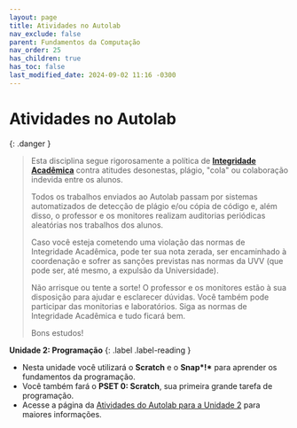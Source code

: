 ```yaml
---
layout: page
title: Atividades no Autolab
nav_exclude: false
parent: Fundamentos da Computação
nav_order: 25
has_children: true
has_toc: false
last_modified_date: 2024-09-02 11:16 -0300
---
```


# Atividades no Autolab

{: .danger }
> Esta disciplina segue rigorosamente a política de **[Integridade
> Acadêmica](/disciplinas/fundamentos_computacao/syllabus/#integridade-acadmica)**
> contra atitudes desonestas, plágio, "cola" ou colaboração indevida entre
> os alunos.
> 
> Todos os trabalhos enviados ao Autolab passam por sistemas automatizados de
> detecção de plágio e/ou cópia de código e, além disso, o professor e os
> monitores realizam auditorias periódicas aleatórias nos trabalhos dos alunos.
>
> Caso você esteja cometendo uma violação das normas de Integridade Acadêmica,
> pode ter sua nota zerada, ser encaminhado à coordenação e sofrer as sanções
> previstas nas normas da UVV (que pode ser, até mesmo, a expulsão da
> Universidade).
>
> Não arrisque ou tente a sorte! O professor e os monitores estão à sua
> disposição para ajudar e esclarecer dúvidas. Você também pode participar
> das monitorias e laboratórios. Siga as normas de Integridade Acadêmica e
> tudo ficará bem.
>
> Bons estudos!

**Unidade 2: Programação**<a id="autolab2"></a>
{: .label .label-reading }

- Nesta unidade você utilizará o **Scratch** e o __Snap*!*__ para aprender os
  fundamentos da programação.
- Você também fará o **PSET 0: Scratch**, sua primeira grande tarefa de
  programação.
- Acesse a página da [Atividades do Autolab para a Unidade 2](unidade2/) para
  maiores informações.

<!--
---

**Unidade 3: C**<a id="autolab3"></a>
{: .label .label-reading }

- Neta unidade você começará sua jornada com uma linguagem de programação
  clássica, a Linguagem C. Você treinará e desenvolverá sua capacidade de
  resolução de problemas e pensamento computacional através de:
  - Exercícios
  - Labs (exercícios mais difíceis de programação)
  - PSET-1: C
- Acesse a página das [Atividades do Autolab para a Unidade 3](unidade3/) para
  maiores informações.

---

**Unidade 4: Arrays**<a id="autolab4"></a>
{: .label .label-reading }

- Nesta unidade você continuará seu aprendizado de ciência da computação
  resolvendo diversos problemas interessantes da área de pedagogia (nível de
  leitura de um texto), segurança (validação de senhas), jogos (palavras
  cruzadas), criptografia (mensagens através de emojis, cifra de César e
  cifra de substituição) e outros!
- O objetivo dessa unidade é que você aprenda a resolver problemas computacionais
  utilizando ferramentas como arrays, strings, manipulação de caracteres,
  bibliotecas específicas em C e muito mais!
- Acesse a página das [Atividades do Autolab para a Unidade 4](unidade4/) para
  maiores informações.

---

**Unidade 5: Algoritmos**<a id="autolab5"></a>
{: .label .label-reading }

- (em breve)

---

**Unidade 6: Memória**<a id="autolab6"></a>
{: .label .label-reading }

- (em breve)

---

**Unidade 7: Estrutura de dados**<a id="autolab7"></a>
{: .label .label-reading }

- (em breve)

-->
